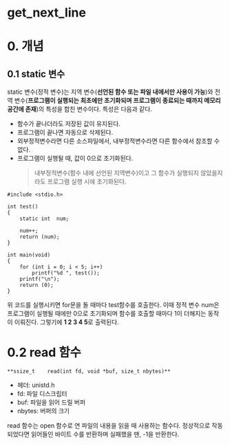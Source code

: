 # **get_next_line**

# 0. 개념

## 0.1 static 변수
static 변수(정적 변수)는 지역 변수(**선언된 함수 또는 파일 내에서만 사용이 가능**)와 전역 변수(**프로그램이 실행되는 최초에만 초기화되며 프로그램이 종료되는 때까지 메모리 공간에 존재**)의 특성을 합친 변수이다. 특성은 다음과 같다.

- 함수가 끝나더라도 저장된 값이 유지된다. 
- 프로그램이 끝나면 자동으로 삭제된다. 
- 외부정적변수라면 다른 소스파일에서, 내부정적변수라면 다른 함수에서 참조할 수 없다.
- 프로그램이 실행될 때, 값이 0으로 초기화된다.
	> 내부정적변수(함수 내에 선언된 지역변수)이고 그 함수가 실행되지 않았을지라도 프로그램 실행 시에 초기화된다.  

```
#include <stdio.h>

int	test()
{
	static int	num;
	
	num++;
	return (num);
}

int	main(void)
{
	for (int i = 0; i < 5; i++)
		printf("%d ", test());
	printf("\n");
	return (0);
}
```

위 코드를 실행시키면 for문을 돌 때마다 test함수를 호출한다. 이때 정적 변수 num은 프로그램이 실행될 때에만 0으로 초기화되며 함수를 호출할 때마다 1이 더해지는 동작이 이뤄진다. 그렇기에 **1 2 3 4 5**로 출력된다.  

# 0.2 read 함수
```**ssize_t	read(int fd, void *buf, size_t nbytes)**```
- 헤더: unistd.h
- fd: 파일 디스크립터
- buf: 파일을 읽어 드릴 버퍼
- nbytes: 버퍼의 크기

read 함수는 open 함수로 연 파일의 내용을 읽을 때 사용하는 함수다. 정상적으로 작동되었다면 읽어들인 바이트 수를 반환하며 실패했을 땐, -1을 반환한다. 
